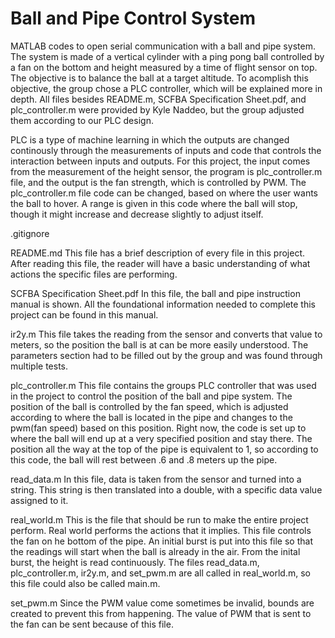 # Ball and Pipe Control System
MATLAB codes to open serial communication with a ball and pipe system. The system is made of a vertical cylinder with a ping pong ball controlled by a fan on the bottom and height measured by a time of flight sensor on top. The objective is to balance the ball at a target altitude. To acomplish this objective, the group chose a PLC controller, which will be explained more in depth. All files besides README.m, SCFBA Specification Sheet.pdf, and plc_controller.m were provided by Kyle Naddeo, but the group adjusted them according to our PLC design.

PLC is a type of machine learning in which the outputs are changed continously through the measurements of inputs and code that controls the interaction between inputs and outputs. For this project, the input comes from the measurement of the height sensor, the program is plc_controller.m file, and the output is the fan strength, which is controlled by PWM. The plc_controller.m file code can be changed, based on where the user wants the ball to hover. A range is given in this code where the ball will stop, though it might increase and decrease slightly to adjust itself.

.gitignore

README.md
This file has a brief description of every file in this project. After reading this file, the reader will have a basic understanding of what actions the specific files are performing.

SCFBA Specification Sheet.pdf
In this file, the ball and pipe instruction manual is shown. All the foundational information needed to complete this project can be found in this manual.

ir2y.m
This file takes the reading from the sensor and converts that value to meters, so the position the ball is at can be more easily understood. The parameters section had to be filled out by the group and was found through multiple tests.

plc_controller.m
This file contains the groups PLC controller that was used in the project to control the position of the ball and pipe system. The position of the ball is controlled by the fan speed, which is adjusted according to where the ball is located in the pipe and changes to the pwm(fan speed) based on this position. Right now, the code is set up to where the ball will end up at a very specified position and stay there. The position all the way at the top of the pipe is equivalent to 1, so according to this code, the ball will rest between .6 and .8 meters up the pipe.

read_data.m
In this file, data is taken from the sensor and turned into a string. This string is then translated into a double, with a specific data value assigned to it.

real_world.m
This is the file that should be run to make the entire project perform. Real world performs the actions that it implies. This file controls the fan on he bottom of the pipe. An initial burst is put into this file so that the readings will start when the ball is already in the air. From the inital burst, the height is read continuously. The files read_data.m, plc_controller.m, ir2y.m, and set_pwm.m are all called in real_world.m, so this file could also be called main.m.

set_pwm.m
Since the PWM value come sometimes be invalid, bounds are created to prevent this from happening. The value of PWM that is sent to the fan can be sent because of this file.
